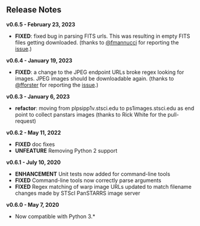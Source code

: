 
## Release Notes

**v0.6.5 - February 23, 2023**

* **FIXED**: fixed bug in parsing FITS urls. This was resulting in empty FITS files getting downloaded. (thanks to [@fmannucci](https://github.com/fmannucci)
 for reporting the [issue](https://github.com/thespacedoctor/panstamps/issues/11).)

**v0.6.4 - January 19, 2023**

* **FIXED**: a change to the JPEG endpoint URLs broke regex looking for images. JPEG images should be downloadable again. (thanks to [@fforster](https://github.com/fforster)
 for reporting the [issue](https://github.com/thespacedoctor/panstamps/issues/9).)

**v0.6.3 - January 6, 2023**

* **refactor**: moving from plpsipp1v.stsci.edu to ps1images.stsci.edu as end point to collect panstars images (thanks to Rick White for the pull-request)

**v0.6.2 - May 11, 2022**

* **FIXED** doc fixes
* **UNFEATURE** Removing Python 2 support

**v0.6.1 - July 10, 2020**

* **ENHANCEMENT** Unit tests now added for command-line tools
* **FIXED** Command-line tools now correctly parse arguments
* **FIXED** Regex matching of warp image URLs updated to match filename changes made by STScI PanSTARRS image server

**v0.6.0 - May 7, 2020**

* Now compatible with Python 3.\*
